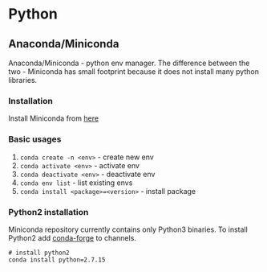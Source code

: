 # Python
## Anaconda/Miniconda
Anaconda/Miniconda - python env manager. The difference between the two - Miniconda has small footprint because it does not install many python libraries.

### Installation
Install Miniconda from [here](https://docs.conda.io/en/latest/miniconda.html)

### Basic usages
1. `conda create -n <env>` - create new env
2. `conda activate <env>` - activate env
3. `conda deactivate <env>` - deactivate env
4. `conda env list` - list existing envs
5. `conda install <package>=<version>` - install package

### Python2 installation
Miniconda repository currently contains only Python3 binaries. To install Python2 add [conda-forge](https://conda-forge.org/) to channels.
```
# install python2
conda install python=2.7.15
```
